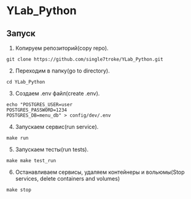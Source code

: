 # YLab_Python
## Запуск
1. Копируем репозиторий(copy repo).
```shell
git clone https://github.com/single7troke/YLab_Python.git
```
2. Переходим в папку(go to directory).
```shell
cd YLab_Python
```
3. Создаем .env файл(create .env).
```shell
echo "POSTGRES_USER=user
POSTGRES_PASSWORD=1234
POSTGRES_DB=menu_db" > config/dev/.env
```
4. Запускаем сервис(run service).
```shell
make run
```
5. Запускаем тесты(run tests).
```shell
make make test_run
```
6. Останавливаем сервисы, удаляем контейнеры и вольюмы(Stop services, delete containers and volumes)
```shell
make stop
```
